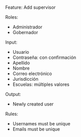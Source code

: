 Feature: Add supervisor

Roles:
- Administrador
- Gobernador

Input:
- Usuario
- Contraseña: con confirmación
- Apellido
- Nombre
- Correo electrónico
- Jurisdicción
- Escuelas: múltiples valores

Output:
- Newly created user

Rules:
- Usernames must be unique
- Emails must be unique